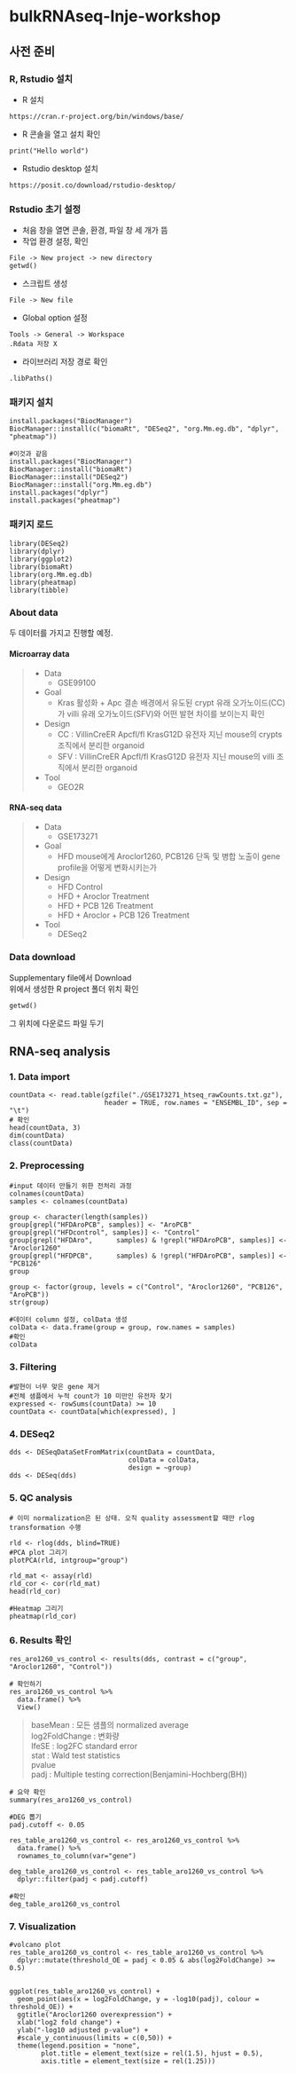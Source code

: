 # bulkRNAseq-Inje-workshop

## 사전 준비
### R, Rstudio 설치
* R 설치
```
https://cran.r-project.org/bin/windows/base/
```

* R 콘솔을 열고 설치 확인
```
print("Hello world")
```


* Rstudio desktop 설치
```
https://posit.co/download/rstudio-desktop/
```

### Rstudio 초기 설정

* 처음 창을 열면 콘솔, 환경, 파일 창 세 개가 뜸
* 작업 환경 설정, 확인
```
File -> New project -> new directory
getwd()
```
* 스크립트 생성
```
File -> New file
```
* Global option 설정
```
Tools -> General -> Workspace
.Rdata 저장 X
```
* 라이브러리 저장 경로 확인
```
.libPaths()
```

### 패키지 설치
```
install.packages("BiocManager")
BiocManager::install(c("biomaRt", "DESeq2", "org.Mm.eg.db", "dplyr", "pheatmap"))

#이것과 같음
install.packages("BiocManager")
BiocManager::install("biomaRt")
BiocManager::install("DESeq2")
BiocManager::install("org.Mm.eg.db")
install.packages("dplyr")
install.packages("pheatmap")

```

### 패키지 로드
```
library(DESeq2)
library(dplyr)
library(ggplot2)
library(biomaRt)
library(org.Mm.eg.db)
library(pheatmap)
library(tibble)
```


### About data
두 데이터를 가지고 진행할 예정.
#### Microarray data
>* Data
>   * GSE99100
>* Goal
>    * Kras 활성화 + Apc 결손 배경에서 유도된 crypt 유래 오가노이드(CC)가 villi 유래 오가노이드(SFV)와 어떤 발현 차이를 보이는지 확인
>* Design
>    * CC : VillinCreER Apcfl/fl KrasG12D 유전자 지닌 mouse의 crypts 조직에서 분리한 organoid
>    * SFV : VillinCreER Apcfl/fl KrasG12D 유전자 지닌 mouse의 villi 조직에서 분리한 organoid
>* Tool
>   * GEO2R

#### RNA-seq data
>* Data
>   * GSE173271
>* Goal
>   * HFD mouse에게 Aroclor1260, PCB126 단독 및 병합 노출이 gene profile을 어떻게 변화시키는가
>* Design
>   * HFD Control
>   * HFD + Aroclor Treatment
>   * HFD + PCB 126 Treatment
>   * HFD + Aroclor + PCB 126 Treatment
>* Tool
>   * DESeq2

### Data download
Supplementary file에서 Download   
위에서 생성한 R project 폴더 위치 확인
```
getwd()
```
그 위치에 다운로드 파일 두기

## RNA-seq analysis

### 1. Data import
```{r}
countData <- read.table(gzfile("./GSE173271_htseq_rawCounts.txt.gz"), 
                        header = TRUE, row.names = "ENSEMBL_ID", sep = "\t")
# 확인
head(countData, 3)
dim(countData)
class(countData)
```

### 2. Preprocessing
```{r}
#input 데이터 만들기 위한 전처리 과정
colnames(countData)
samples <- colnames(countData)

group <- character(length(samples))
group[grepl("HFDAroPCB", samples)] <- "AroPCB"
group[grepl("HFDcontrol", samples)] <- "Control"
group[grepl("HFDAro",      samples) & !grepl("HFDAroPCB", samples)] <- "Aroclor1260"
group[grepl("HFDPCB",      samples) & !grepl("HFDAroPCB", samples)] <- "PCB126"
group
```

```
group <- factor(group, levels = c("Control", "Aroclor1260", "PCB126", "AroPCB"))
str(group)

#데이터 column 설정, colData 생성
colData <- data.frame(group = group, row.names = samples)
#확인
colData
```
### 3. Filtering
```
#발현이 너무 맞은 gene 제거
#전체 샘플에서 누적 count가 10 미만인 유전자 찾기
expressed <- rowSums(countData) >= 10
countData <- countData[which(expressed), ]
```
### 4. DESeq2
```
dds <- DESeqDataSetFromMatrix(countData = countData,
                              colData = colData,
                              design = ~group)
dds <- DESeq(dds)
```
### 5. QC analysis
```
# 이미 normalization은 된 상태. 오직 quality assessment할 때만 rlog transformation 수행

rld <- rlog(dds, blind=TRUE)
#PCA plot 그리기
plotPCA(rld, intgroup="group")

rld_mat <- assay(rld)
rld_cor <- cor(rld_mat)
head(rld_cor)

#Heatmap 그리기
pheatmap(rld_cor)
```
### 6. Results 확인
```
res_aro1260_vs_control <- results(dds, contrast = c("group", "Aroclor1260", "Control"))

# 확인하기
res_aro1260_vs_control %>%
  data.frame() %>%
  View()
```

>baseMean : 모든 샘플의 normalized average   
>log2FoldChange : 변화량   
>lfeSE : log2FC standard error   
>stat : Wald test statistics   
>pvalue   
>padj : Multiple testing correction(Benjamini-Hochberg(BH))   


```
# 요약 확인
summary(res_aro1260_vs_control)

#DEG 뽑기
padj.cutoff <- 0.05

res_table_aro1260_vs_control <- res_aro1260_vs_control %>%
  data.frame() %>%
  rownames_to_column(var="gene")

deg_table_aro1260_vs_control <- res_table_aro1260_vs_control %>%
  dplyr::filter(padj < padj.cutoff)

#확인
deg_table_aro1260_vs_control
```
### 7. Visualization
```
#volcano plot
res_table_aro1260_vs_control <- res_table_aro1260_vs_control %>% 
  dplyr::mutate(threshold_OE = padj < 0.05 & abs(log2FoldChange) >= 0.5)


ggplot(res_table_aro1260_vs_control) +
  geom_point(aes(x = log2FoldChange, y = -log10(padj), colour = threshold_OE)) +
  ggtitle("Aroclor1260 overexpression") +
  xlab("log2 fold change") + 
  ylab("-log10 adjusted p-value") +
  #scale_y_continuous(limits = c(0,50)) +
  theme(legend.position = "none",
        plot.title = element_text(size = rel(1.5), hjust = 0.5),
        axis.title = element_text(size = rel(1.25)))  



```
